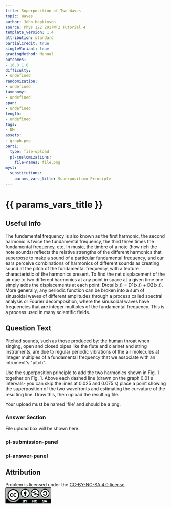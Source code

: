 ```yaml
---
title: Superposition of Two Waves
topic: Waves
author: John Hopkinson
source: Phys 122 2017WT2 Tutorial 4
template_version: 1.4
attribution: standard
partialCredit: true
singleVariant: true
gradingMethod: Manual
outcomes:
- 16.3.1.0
difficulty:
- undefined
randomization:
- undefined
taxonomy:
- undefined
span:
- undefined
length:
- undefined
tags:
- DM
assets:
- graph.png
part1:
  type: file-upload
  pl-customizations:
    file-names: file.png
myst:
  substitutions:
    params_vars_title: Superposition Principle
---
```

# {{ params_vars_title }}

## Useful Info

The fundamental frequency is also known as the first harmonic, the second harmonic is twice the fundamental frequency, the third three times the fundamental frequency, etc. In music, the timbre of a note (how rich the note sounds) reflects the relative strengths of the different harmonics that superpose to make a sound of a particular fundamental frequency, and our ears perceive combinations of harmonics of different sounds as creating sound at the pitch of the fundamental frequency, with a texture characteristic of the harmonics present. To find the net displacement of the air due to two different harmonics at any point in space at a given time one simply adds the displacements at each point: Dtotal(x,t) = D1(x,t) + D2(x,t). More generally, any periodic function can be broken into a sum of sinusoidal waves of different amplitudes through a process called spectral analysis or Fourier decomposition, where the sinusoidal waves have frequencies that are integer multiples of the fundamental frequency. This is a process used in many scientific fields.

## Question Text

Pitched sounds, such as those produced by: the human throat when singing, open and closed pipes like the flute and clarinet and string instruments, are due to regular periodic vibrations of the air molecules at integer multiples of a fundamental frequency that we associate with an intrument's "pitch".

Use the superposition principle to add the two harmonics shown in Fig. 1 together on Fig. 1. Above each dashed line (drawn on the graph 0.01 s intervals- you can skip the lines at 0.025 and 0.075 s) place a point showing the superposition of the two wavefronts and estimating the curvature of the resulting line. Draw this, then upload the resulting file.

Your upload must be named 'file' and should be a png.

### Answer Section

File upload box will be shown here.

### pl-submission-panel

### pl-answer-panel

## Attribution

Problem is licensed under the [CC-BY-NC-SA 4.0 license](https://creativecommons.org/licenses/by-nc-sa/4.0/).<br> ![The Creative Commons 4.0 license requiring attribution-BY, non-commercial-NC, and share-alike-SA license.](https://raw.githubusercontent.com/firasm/bits/master/by-nc-sa.png)